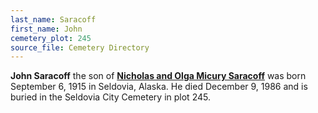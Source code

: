 ```yaml
---
last_name: Saracoff
first_name: John
cemetery_plot: 245
source_file: Cemetery Directory
---
```

**John Saracoff** the son of [**Nicholas and Olga Micury Saracoff**](./Saracoff_Nicholas_Sr_Nick.md) was born September 6, 1915 in Seldovia, Alaska. He died December 9, 1986 and is buried in the Seldovia City Cemetery in plot 245.  
